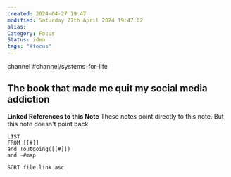 ```yaml
---
created: 2024-04-27 19:47
modified: Saturday 27th April 2024 19:47:02
alias: 
Category: Focus
Status: idea
tags: "#focus"
---
```

channel #channel/systems-for-life
## The book that made me quit my social media addiction


**Linked References to this Note**
These notes point directly to this note. But this note doesn't point back.
```dataview
LIST
FROM [[#]]
and !outgoing([[#]])
and -#map

SORT file.link asc
```



